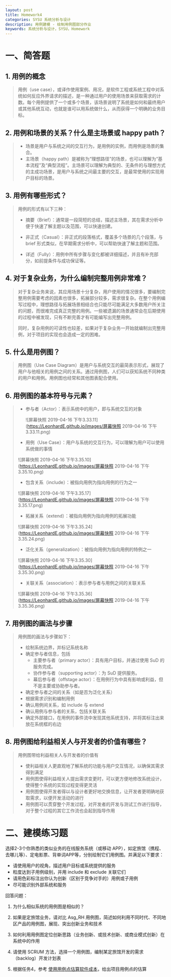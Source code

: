 ```yaml
---
layout: post
title: Homework4
categories: SYSU 系统分析与设计
description: 用例建模 - 绘制用例图部分作业
keywords: 系统分析与设计，SYSU，Homework
---
```


# 一、简答题

## 1. 用例的概念

> 用例（use case），或译作使用案例、用况，是软件工程或系统工程中对系统如何反应外界请求的描述，是一种通过用户的使用场景来获取需求的计数。每个用例提供了一个或多个场景，该场景说明了系统是如何和最终用户或其他系统互动，也就是谁可以用系统做什么，从而获得一个明确的业务目标。

## 2. 用例和场景的关系？什么是主场景或 happy path？

> * 场景是用户与系统之间的交互行为，是用例的实例，而用例是场景的集合。
> * 主场景（happy path）是被称为“理想路径”的场景，也可以理解为“基本流程”及“典型流程”。主场景可以理解为典型的、无条件的与理想方式的主成功场景，是用户与系统之间最主要的交互，是最常使用的实现用户目标的场景。

## 3. 用例有哪些形式？

> 用例的形式有以下三种：
>
> * 摘要（Brief）：通常是一段简短的总结，描述主场景，其在需求分析中便于快速了解主题以及范围，可以快速创建。
>
> * 非正式（Casual）：非正式的段落格式，覆盖多个场景的几个段落，与 brief 形式类似，在早期需求分析中，可以帮助快速了解主题和范围。
> * 详述（Fully）：用例中所有步骤与变化都被详细描述，并且有补充部分，如前提条件与成功保证等。

## 4. 对于复杂业务，为什么编制完整用例非常难？

> ​        对于复杂业务来说，其应用场景十分复杂，用户使用的情况很多，要编制完整用例需要考虑的因素也很多，拓展部分较多，需求很复杂。在整个用例编写过程中，理想路径与拓展场景相结合也只能尽可能满足大多数用户所关注的问题，而很难完成真正完整的用例。一些被遗漏的场景通常会在后期使用的过程中被发现，只有不断完善才有可能编写出完整用例。
>
> ​        同时，复杂用例的可读性也较差，如果对于复杂业务一开始就编制出完整用例，对于项目的实现也会造成一定的困难。

## 5. 什么是用例图？

> 用例图（Use Case Diagram）是用户与系统交互的最简表示形式，展现了用户与他相关的用例之间的关系。通过用例图，人们可以获知系统不同种类的用户和用例。用例图也经常和其他图表配合使用。

## 6. 用例图的基本符号与元素？

> * 参与者（Actor）：表示系统中的用户，即与系统交互的对象
>
>   ![屏幕快照 2019-04-16 下午3.33.11](https://LeonhardE.github.io/images/屏幕快照 2019-04-16 下午3.33.11.png)
>
> * 用例（Use Case）：用户与系统的交互行为，可以理解为用户可以使用系统做的事情
>
> ![屏幕快照 2019-04-16 下午3.35.10](https://LeonhardE.github.io/images/屏幕快照 2019-04-16 下午3.35.10.png)
>
> * 包含关系（include）：被指向用例为指向用例的行为之一
>
> ![屏幕快照 2019-04-16 下午3.35.17](https://LeonhardE.github.io/images/屏幕快照 2019-04-16 下午3.35.17.png)
>
> * 拓展关系（extend）：被指向用例为指向用例的拓展功能
>
> ![屏幕快照 2019-04-16 下午3.35.24](https://LeonhardE.github.io/images/屏幕快照 2019-04-16 下午3.35.24.png)
>
> * 泛化关系（generalization）：被指向用例为指向用例的特例之一
>
> ![屏幕快照 2019-04-16 下午3.35.30](https://LeonhardE.github.io/images/屏幕快照 2019-04-16 下午3.35.30.png)
>
> * 关联关系（association）：表示参与者与用例之间的关联关系
>
> ![屏幕快照 2019-04-16 下午3.35.36](https://LeonhardE.github.io/images/屏幕快照 2019-04-16 下午3.35.36.png)

## 7. 用例图的画法与步骤

> 用例图的画法与步骤如下：
>
> * 绘制系统边界，并标记系统名称
> * 确定参与者信息，包括
>   * 主要参与者（primary actor）：具有用户目标，并通过使用 SuD 的服务完成。
>   * 协作参与者（supporting actor）：为 SuD 提供服务。
>   * 幕后参与者（offstage actor）：在用例行为中具有影响或利益，但不是主要或协助参与者。
> * 确定参与者之间的关系（如是否为泛化关系）
> * 根据需求识别和编制用例
> * 确认用例间关系，如 include 与 extend
> * 确认用例与参与者的关系，包括关联关系
> * 确定外部接口，在用例的事件流中发现其他系统支持，并将其标注出来放在系统框的右边

## 8. 用例图给利益相关人与开发者的价值有哪些？

> 用例图带给利益相关人与开发者的价值有
>
> * 使利益相关人更直观地了解系统的功能与用户交互情况，以确保其需求得到满足
> * 用例图使得利益相关人提出需求变更时，可以更方便地修改系统设计，使得整个系统的实现过程变得更灵活
> * 用例图使得开发者得以与设计者更好地交换信息，让开发者更明确地获取需求，以便开发活动的进行
> * 用例图可以贯穿整个开发过程，对开发者的开发与测试工作进行指导，对于整个过程的其它工作流也会起到指导作用

# 二、建模练习题

选择2-3个你熟悉的类似业务的在线服务系统（或移动 APP），如定旅馆（携程、去哪儿等）、定电影票、背单词APP等，分别绘制它们用例图。并满足以下要求：

- 请使用用户的视角，描述用户目标或系统提供的服务
- 粒度达到子用例级别，并用 include 和 exclude 关联它们
- 请用色彩标注出你认为创新（区别于竞争对手的）用例或子用例
- 尽可能识别外部系统和服务





回答问题：

1. 为什么相似系统的用例图是相似的？

> 

2. 如果是定旅馆业务，请对比 Asg_RH 用例图，简述如何利用不同时代、不同地区产品的用例图，展现、突出创新业务和技术

> 

3. 如何利用用例图定位创新思路（业务创新、或技术创新、或商业模式创新）在系统中的作用

> 

4. 请使用 SCRUM 方法，选择一个用例图，编制某定旅馆开发的需求（backlog）开发计划表

> 

5. 根据任务4，参考 [使用用例点估算软件成本](https://www.ibm.com/developerworks/cn/rational/edge/09/mar09/collaris_dekker/index.html)，给出项目用例点的估算

> 
